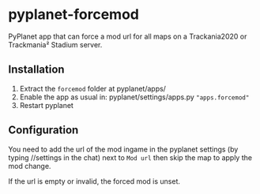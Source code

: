 # pyplanet-forcemod
PyPlanet app that can force a mod url for all maps on a Trackania2020 or Trackmania² Stadium server.

## Installation
1. Extract the `forcemod` folder at pyplanet/apps/
2. Enable the app as usual in: pyplanet/settings/apps.py
```"apps.forcemod"```
3. Restart pyplanet

## Configuration
You need to add the url of the mod ingame in the pyplanet settings (by typing //settings in the chat) next to `Mod url` then skip the map to apply the mod change.

If the url is empty or invalid, the forced mod is unset.
